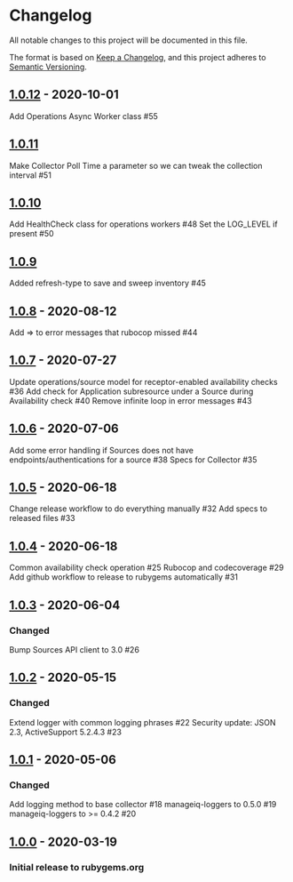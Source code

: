 # Changelog
All notable changes to this project will be documented in this file.

The format is based on [Keep a Changelog](https://keepachangelog.com/en/1.0.0/),
and this project adheres to [Semantic Versioning](https://semver.org/spec/v2.0.0.html).

## [1.0.12] - 2020-10-01
Add Operations Async Worker class #55

## [1.0.11]
Make Collector Poll Time a parameter so we can tweak the collection interval #51

## [1.0.10]
Add HealthCheck class for operations workers #48
Set the LOG_LEVEL if present #50

## [1.0.9]
Added refresh-type to save and sweep inventory #45

## [1.0.8] - 2020-08-12
Add => to error messages that rubocop missed #44

## [1.0.7] - 2020-07-27
Update operations/source model for receptor-enabled availability checks #36
Add check for Application subresource under a Source during Availability check #40
Remove infinite loop in error messages #43

## [1.0.6] - 2020-07-06
Add some error handling if Sources does not have endpoints/authentications for a source #38
Specs for Collector #35

## [1.0.5] - 2020-06-18
Change release workflow to do everything manually #32
Add specs to released files #33

## [1.0.4] - 2020-06-18
Common availability check operation #25
Rubocop and codecoverage #29
Add github workflow to release to rubygems automatically #31

## [1.0.3] - 2020-06-04
### Changed

Bump Sources API client to 3.0 #26

## [1.0.2] - 2020-05-15
### Changed

Extend logger with common logging phrases #22
Security update: JSON 2.3, ActiveSupport 5.2.4.3 #23

## [1.0.1] - 2020-05-06
### Changed

Add logging method to base collector #18
manageiq-loggers to 0.5.0 #19
manageiq-loggers to >= 0.4.2 #20

## [1.0.0] - 2020-03-19
### Initial release to rubygems.org

[Unreleased]: https://github.com/RedHatInsights/topological_inventory-providers-common/compare/v1.0.12...HEAD
[1.0.12]: https://github.com/RedHatInsights/topological_inventory-providers-common/compare/v1.0.11...v1.0.12
[1.0.11]: https://github.com/RedHatInsights/topological_inventory-providers-common/compare/v1.0.10...v1.0.11
[1.0.10]: https://github.com/RedHatInsights/topological_inventory-providers-common/compare/v1.0.9...v1.0.10
[1.0.9]: https://github.com/RedHatInsights/topological_inventory-providers-common/compare/v1.0.8...v1.0.9
[1.0.8]: https://github.com/RedHatInsights/topological_inventory-providers-common/compare/v1.0.7...v1.0.8
[1.0.7]: https://github.com/RedHatInsights/topological_inventory-providers-common/compare/v1.0.6...v1.0.7
[1.0.6]: https://github.com/RedHatInsights/topological_inventory-providers-common/compare/v1.0.5...v1.0.6
[1.0.5]: https://github.com/RedHatInsights/topological_inventory-providers-common/compare/v1.0.4...v1.0.5
[1.0.4]: https://github.com/RedHatInsights/topological_inventory-providers-common/compare/v1.0.3...v1.0.4
[1.0.3]: https://github.com/RedHatInsights/topological_inventory-providers-common/compare/v1.0.2...v1.0.3
[1.0.2]: https://github.com/RedHatInsights/topological_inventory-providers-common/compare/v1.0.1...v1.0.2
[1.0.1]: https://github.com/RedHatInsights/topological_inventory-providers-common/compare/v1.0.0...v1.0.1
[1.0.0]: https://github.com/RedHatInsights/topological_inventory-providers-common/releases/v1.0.0

